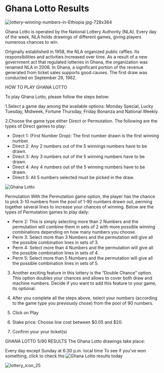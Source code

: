 # Ghana Lotto Results

![lottery-winning-numbers-in-Ethiopia jpg-728x364](https://user-images.githubusercontent.com/119756304/205457936-cd0126c0-7b5e-42b7-915e-6ee8daead44a.jpg)


Ghana Lotto is operated by the National Lottery Authority (NLA). Every day of the week, NLA holds drawings of different games, giving players numerous chances to win.


Originally established in 1958, the NLA organized public raffles. Its responsibilities and activities increased over time. As a result of a new government act that regulated lotteries in Ghana, the organization was renamed NLA in 2006. In Ghana, a significant portion of the revenue generated from ticket sales supports good causes.
The first draw was conducted on September 29, 1962.


HOW TO PLAY GHANA LOTTO

To play Ghana Lotto, please follow the steps below:

1.Select a game day among the available options: Monday Special, Lucky Tuesday, Midweek, Fortune Thursday, Friday Bonanza and National Weekly.

2.Choose the game type either Direct or Permutation. The following are the types of Direct games to play:
- Direct 1: (First Number Drop): The first number drawn is the first winning number.
- Direct 2: Any 2 numbers out of the 5 winnings numbers have to be drawn.
- Direct 3: Any 3 numbers out of the 5 winning numbers have to be drawn.
- Direct 4: Any 4 numbers out of the 5 winning numbers have to be drawn. 
- Direct 5: All 5 numbers selected must be picked in the draw. 
 
 ![Ghana Lotto](https://user-images.githubusercontent.com/119756304/205457900-2fca95ce-e87f-47a0-9f9d-632538f5bdff.png)

 
Permutation
With the Permutation game option, the player has the chance to pick 3-10 numbers from the pool of 1-90 numbers drawn out, perming together several lines to increase your chances of winning. Below are the types of Permutation games to play daily:
- Perm 2:  This is simply selecting more than 2 Numbers and the permutation will combine them in sets of 2 with more possible winning combinations depending on how many numbers you choose. 
- Perm 3: Select more than 3 Numbers and the permutation will give all the possible combination lines in sets of 3.
- Perm 4: Select more than 4 Numbers and the permutation will give all the possible combination lines in sets of 4.
- Perm 5: Select more than 5 Numbers and the permutation will give all the possible combination lines in sets of 5.

3. Another exciting feature in this lottery is the “Double Chance” option. This option doubles your chances and allows to cover both draw and machine numbers.
Decide if you want to add this feature to your game, its optional.


4. After you complete all the steps above, select your numbers (according to the game type you previously chose) from the pool of 90 numbers.

6. Click on Play

7. Stake price: Choose line cost between $0.05 and $20.

8. Confirm your your ticket(s)

GHANA LOTTO 5/90 RESULTS
The Ghana Lotto drawings take place:

Every day except Sunday at 6:30 p.m. local time
To see if you’ve won something, click to check the ![Ghana Lotto results today](https://www.24lottos.com/lottery/ghana-lotto/results)

![lottery_icon_25](https://user-images.githubusercontent.com/119756304/205457771-f9d160d5-2a49-4bdd-a872-e01ce687ccc3.png)
 
